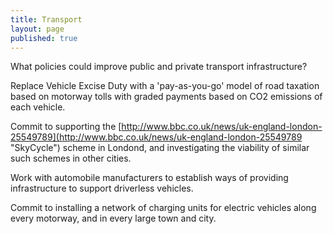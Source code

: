 ```yaml
---
title: Transport
layout: page
published: true
---
```


What policies could improve public and private transport infrastructure?

Replace Vehicle Excise Duty with a 'pay-as-you-go' model of road taxation based on motorway tolls with graded payments based on CO2 emissions of each vehicle.

Commit to supporting the [http://www.bbc.co.uk/news/uk-england-london-25549789](http://www.bbc.co.uk/news/uk-england-london-25549789 "SkyCycle") scheme in Londond, and investigating the viability of similar such schemes in other cities.

Work with automobile manufacturers to establish ways of providing infrastructure to support driverless vehicles.

Commit to installing a network of charging units for electric vehicles along every motorway, and in every large town and city.
